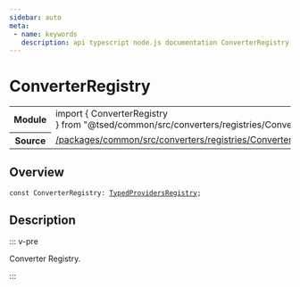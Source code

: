 ```yaml
---
sidebar: auto
meta:
 - name: keywords
   description: api typescript node.js documentation ConverterRegistry const
---
```

# ConverterRegistry <Badge text="Constant" type="const"/>
<!-- Summary -->
<section class="symbol-info"><table class="is-full-width"><tbody><tr><th>Module</th><td><div class="lang-typescript"><span class="token keyword">import</span> { ConverterRegistry }&nbsp;<span class="token keyword">from</span>&nbsp;<span class="token string">"@tsed/common/src/converters/registries/ConverterRegistries"</span></div></td></tr><tr><th>Source</th><td><a href="https://github.com/TypedProject/ts-express-decorators/blob/v5.2.5/packages/common/src/converters/registries/ConverterRegistries.ts#L0-L0">/packages/common/src/converters/registries/ConverterRegistries.ts</a></td></tr></tbody></table></section>

<!-- Overview -->
## Overview


<pre><code class="typescript-lang "><span class="token keyword">const</span> ConverterRegistry<span class="token punctuation">:</span> <a href="/api/di/interfaces/TypedProvidersRegistry.html"><span class="token">TypedProvidersRegistry</span></a><span class="token punctuation">;</span></code></pre>



<!-- Description -->
## Description

::: v-pre

Converter Registry.

:::